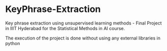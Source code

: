 # KeyPhrase-Extraction
Key phrase extraction using unsupervised learning methods - Final Project in IIIT Hyderabad for the Statistical Methods in AI course.

The execution of the project is done without using any external libraries in python
